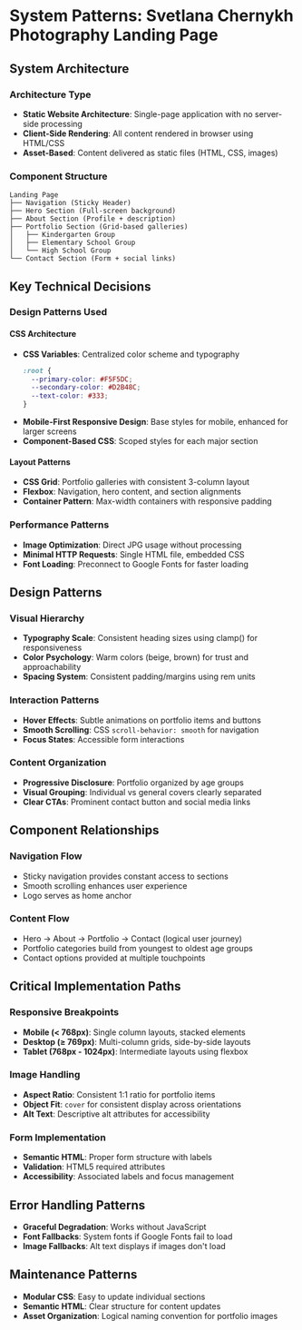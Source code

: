 # System Patterns: Svetlana Chernykh Photography Landing Page

## System Architecture

### Architecture Type
- **Static Website Architecture**: Single-page application with no server-side processing
- **Client-Side Rendering**: All content rendered in browser using HTML/CSS
- **Asset-Based**: Content delivered as static files (HTML, CSS, images)

### Component Structure
```
Landing Page
├── Navigation (Sticky Header)
├── Hero Section (Full-screen background)
├── About Section (Profile + description)
├── Portfolio Section (Grid-based galleries)
│   ├── Kindergarten Group
│   ├── Elementary School Group
│   └── High School Group
└── Contact Section (Form + social links)
```

## Key Technical Decisions

### Design Patterns Used

#### CSS Architecture
- **CSS Variables**: Centralized color scheme and typography
  ```css
  :root {
    --primary-color: #F5F5DC;
    --secondary-color: #D2B48C;
    --text-color: #333;
  }
  ```
- **Mobile-First Responsive Design**: Base styles for mobile, enhanced for larger screens
- **Component-Based CSS**: Scoped styles for each major section

#### Layout Patterns
- **CSS Grid**: Portfolio galleries with consistent 3-column layout
- **Flexbox**: Navigation, hero content, and section alignments
- **Container Pattern**: Max-width containers with responsive padding

### Performance Patterns
- **Image Optimization**: Direct JPG usage without processing
- **Minimal HTTP Requests**: Single HTML file, embedded CSS
- **Font Loading**: Preconnect to Google Fonts for faster loading

## Design Patterns

### Visual Hierarchy
- **Typography Scale**: Consistent heading sizes using clamp() for responsiveness
- **Color Psychology**: Warm colors (beige, brown) for trust and approachability
- **Spacing System**: Consistent padding/margins using rem units

### Interaction Patterns
- **Hover Effects**: Subtle animations on portfolio items and buttons
- **Smooth Scrolling**: CSS `scroll-behavior: smooth` for navigation
- **Focus States**: Accessible form interactions

### Content Organization
- **Progressive Disclosure**: Portfolio organized by age groups
- **Visual Grouping**: Individual vs general covers clearly separated
- **Clear CTAs**: Prominent contact button and social media links

## Component Relationships

### Navigation Flow
- Sticky navigation provides constant access to sections
- Smooth scrolling enhances user experience
- Logo serves as home anchor

### Content Flow
- Hero → About → Portfolio → Contact (logical user journey)
- Portfolio categories build from youngest to oldest age groups
- Contact options provided at multiple touchpoints

## Critical Implementation Paths

### Responsive Breakpoints
- **Mobile (< 768px)**: Single column layouts, stacked elements
- **Desktop (≥ 769px)**: Multi-column grids, side-by-side layouts
- **Tablet (768px - 1024px)**: Intermediate layouts using flexbox

### Image Handling
- **Aspect Ratio**: Consistent 1:1 ratio for portfolio items
- **Object Fit**: `cover` for consistent display across orientations
- **Alt Text**: Descriptive alt attributes for accessibility

### Form Implementation
- **Semantic HTML**: Proper form structure with labels
- **Validation**: HTML5 required attributes
- **Accessibility**: Associated labels and focus management

## Error Handling Patterns
- **Graceful Degradation**: Works without JavaScript
- **Font Fallbacks**: System fonts if Google Fonts fail to load
- **Image Fallbacks**: Alt text displays if images don't load

## Maintenance Patterns
- **Modular CSS**: Easy to update individual sections
- **Semantic HTML**: Clear structure for content updates
- **Asset Organization**: Logical naming convention for portfolio images

